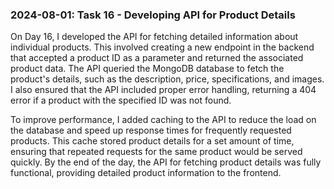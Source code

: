 ### 2024-08-01: Task 16 - Developing API for Product Details

On Day 16, I developed the API for fetching detailed information about individual products. This involved creating a new endpoint in the backend that accepted a product ID as a parameter and returned the associated product data. The API queried the MongoDB database to fetch the product's details, such as the description, price, specifications, and images. I also ensured that the API included proper error handling, returning a 404 error if a product with the specified ID was not found.

To improve performance, I added caching to the API to reduce the load on the database and speed up response times for frequently requested products. This cache stored product details for a set amount of time, ensuring that repeated requests for the same product would be served quickly. By the end of the day, the API for fetching product details was fully functional, providing detailed product information to the frontend.